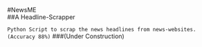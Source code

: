 #NewsME  
##A Headline-Scrapper

`Python Script to scrap the news headlines from news-websites. (Accuracy 88%)`
###(Under Construction)
